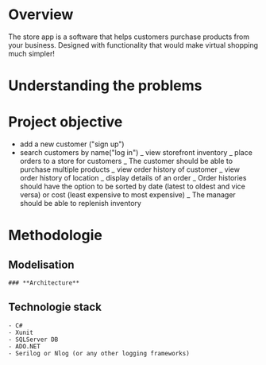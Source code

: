 # **Overview**

The store app is a software that helps customers purchase products from your business. Designed with functionality that would make virtual shopping much simpler!

# **Understanding the problems**

# **Project objective**

- add a new customer ("sign up")
- search customers by name("log in")
_ view storefront inventory
_ place orders to a store for customers
_ The customer should be able to purchase multiple products
_ view order history of customer
_ view order history of location
_ display details of an order
_ Order histories should have the option to be sorted by date (latest to oldest and vice versa) or cost (least expensive to most expensive)
_ The manager should be able to replenish inventory

# **Methodologie**


  ## **Modelisation**
  
    ### **Architecture**

  ## **Technologie stack**
    
    - C#
    - Xunit
    - SQLServer DB
    - ADO.NET
    - Serilog or Nlog (or any other logging frameworks)
